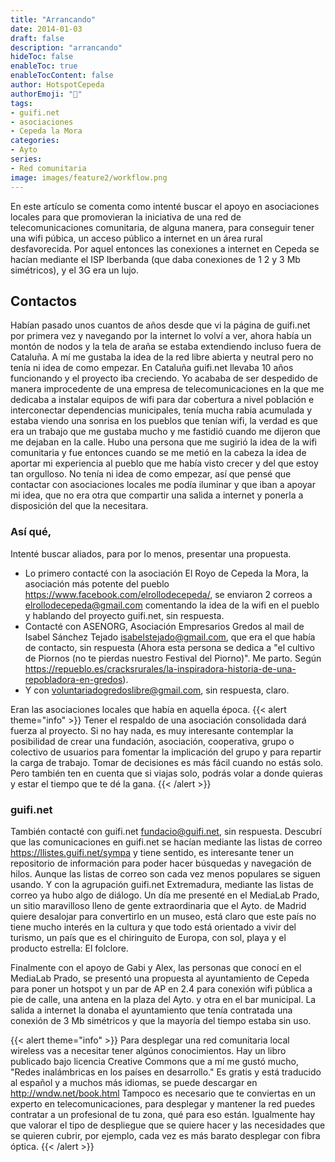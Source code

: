 ```yaml
---
title: "Arrancando"
date: 2014-01-03
draft: false
description: "arrancando"
hideToc: false
enableToc: true
enableTocContent: false
author: HotspotCepeda 
authorEmoji: "🗻"
tags:
- guifi.net
- asociaciones
- Cepeda la Mora
categories:
- Ayto
series:
- Red comunitaria
image: images/feature2/workflow.png
---
```

En este artículo se comenta como intenté buscar el apoyo en asociaciones locales para que promovieran la iniciativa de una red de telecomunicaciones comunitaria, de alguna manera, para conseguir tener una wifi púbica, un acceso público a internet en un área rural desfavorecida. Por aquel entonces las conexiones a internet en Cepeda se hacían mediante el ISP Iberbanda (que daba conexiones de 1 2 y 3 Mb simétricos), y el 3G era un lujo.
<!--more-->
## Contactos
Habían pasado unos cuantos de años desde que vi la página de guifi.net por primera vez y navegando por la internet lo volví a ver, ahora había un montón de nodos y la tela de araña se estaba extendiendo incluso fuera de Cataluña. A mí me gustaba la idea de la red libre abierta y neutral pero no tenía ni idea de como empezar.
En Cataluña guifi.net llevaba 10 años funcionando y el proyecto iba creciendo.
Yo acababa de ser despedido de manera improcedente de una empresa de telecomunicaciones en la que me dedicaba a instalar equipos de wifi para dar cobertura a nivel población e interconectar dependencias municipales, tenía mucha rabia acumulada y estaba viendo una sonrisa en los pueblos que tenían wifi, la verdad es que era un trabajo que me gustaba mucho y me fastidió cuando me dijeron que me dejaban en la calle.
Hubo una persona que me sugirió la idea de la wifi comunitaria y fue entonces cuando se me metió en la cabeza la idea de aportar mi experiencia al pueblo que me había visto crecer y del que estoy tan orgulloso.
No tenía ni idea de como empezar, así que pensé que contactar con asociaciones locales me podía iluminar y que iban a apoyar mi idea, que no era otra que compartir una salida a internet y ponerla a disposición del que la necesitara.
### Así qué,
Intenté buscar aliados, para por lo menos, presentar una propuesta.
- Lo primero contacté con la asociación El Royo de Cepeda la Mora, la asociación más potente del pueblo https://www.facebook.com/elrollodecepeda/, se enviaron 2 correos a elrollodecepeda@gmail.com comentando la idea de la wifi en el pueblo y hablando del proyecto guifi.net, sin respuesta.
- Contacté con ASENORG, Asociación Empresarios Gredos al mail de Isabel Sánchez Tejado isabelstejado@gmail.com, que era el que había de contacto, sin respuesta (Ahora esta persona se dedica a "el cultivo de Piornos (no te pierdas nuestro Festival del Piorno)". Me parto. Según https://repueblo.es/cracksrurales/la-inspiradora-historia-de-una-repobladora-en-gredos).
- Y con voluntariadogredoslibre@gmail.com, sin respuesta, claro.
 
Eran las asociaciones locales que había en aquella época.
{{< alert theme="info" >}}
Tener el respaldo de una asociación consolidada dará fuerza al proyecto. Si no hay nada, es muy interesante contemplar la posibilidad de crear una fundación, asociación, cooperativa, grupo o colectivo de usuarios para fomentar la implicación del grupo y para repartir la carga de trabajo. Tomar de decisiones es más fácil cuando no estás solo. Pero también ten en cuenta que si viajas solo, podrás volar a donde quieras y estar el tiempo que te dé la gana.
{{< /alert >}}
### guifi.net
También contacté con guifi.net fundacio@guifi.net, sin respuesta. 
Descubrí que las comunicaciones en guifi.net se hacían mediante las listas de correo https://llistes.guifi.net/sympa y tiene sentido, es interesante tener un repositorio de información para poder hacer búsquedas y navegación de hilos. Aunque las listas de correo son cada vez menos populares se siguen usando.
Y con la agrupación guifi.net Extremadura, mediante las listas de correo ya hubo algo de diálogo.
Un día me presenté en el MediaLab Prado, un sitio maravilloso lleno de gente extraordinaria que el Ayto. de Madrid quiere desalojar para convertirlo en un museo, está claro que este país no tiene mucho interés en la cultura y que todo está orientado a vivir del turismo, un país que es el chiringuito de Europa, con sol, playa y el producto estrella: El folclore.

Finalmente con el apoyo de Gabi y Alex, las personas que conocí en el MediaLab Prado, se presentó una propuesta al ayuntamiento de Cepeda para poner un hotspot y un par de AP en 2.4 para conexión wifi pública a pie de calle, una antena en la plaza del Ayto. y otra en el bar municipal. La salida a internet la donaba el ayuntamiento que tenía contratada una conexión de 3 Mb simétricos y que la mayoría del tiempo estaba sin uso.

{{< alert theme="info" >}}
Para desplegar una red comunitaria local wireless vas a necesitar tener algúnos conocimientos.
Hay un libro publicado bajo licencia Creative Commons que a mí me gustó mucho, "Redes inalámbricas en los países en desarrollo."
Es gratis y está traducido al español y a muchos más idiomas, se puede descargar en http://wndw.net/book.html
Tampoco es necesario que te conviertas en un experto en telecomunicaciones, para desplegar y mantener la red puedes contratar a un profesional de tu zona, qué para eso están.
Igualmente hay que valorar el tipo de despliegue que se quiere hacer y las necesidades que se quieren cubrir, por ejemplo, cada vez es más barato desplegar con fibra óptica.
{{< /alert >}} 